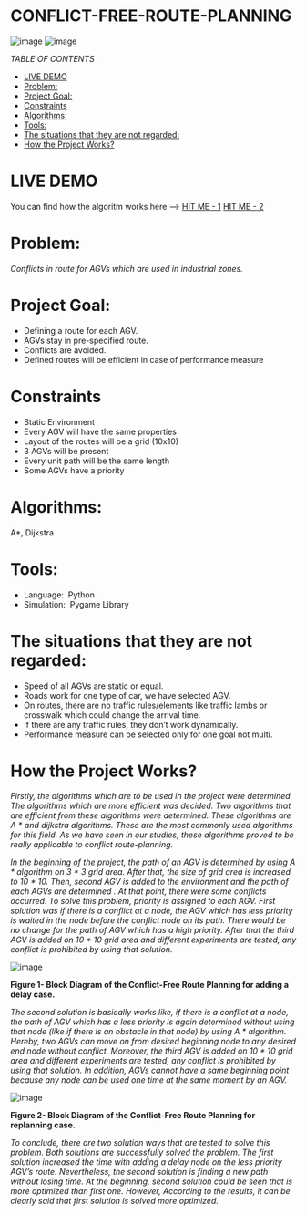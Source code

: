 # CONFLICT-FREE-ROUTE-PLANNING

![image](https://user-images.githubusercontent.com/68166794/147891983-dbacf444-5fb7-40fd-a5d8-4970ab95ba3c.png)
![image](https://user-images.githubusercontent.com/68166794/147891987-73904655-a720-4565-8c32-e711e7b0c120.png)

*TABLE OF CONTENTS*
- [LIVE DEMO](#live-demo)
- [Problem:](#problem)
- [Project Goal:](#project-goal)
- [Constraints](#constraints)
- [Algorithms:](#algorithms)
- [Tools:](#tools)
- [The situations that they are not regarded:](#the-situations-that-they-are-not-regarded)
- [How the Project Works?](#how-the-project-works)


# LIVE DEMO

You can find how the algoritm works here --> [HIT ME - 1](https://youtu.be/D676NAfTBGo) [HIT ME - 2](https://youtu.be/HPg3c6FQCkY)

# Problem:
*Conflicts in route for AGVs which are used in industrial zones.*

# Project Goal:
* Defining a route for each AGV.
* AGVs stay in pre-specified route.
* Conflicts are avoided.
* Defined routes will be efficient in case of performance measure

# Constraints
* Static Environment
* Every AGV will have the same properties
* Layout of the routes will be a grid (10x10)
* 3 AGVs will be present
* Every unit path will be the same length
* Some AGVs have a priority

# Algorithms:
A*, 
Dijkstra

# Tools:
* Language: ​ Python
* Simulation: ​ Pygame Library

# The situations that they are not regarded:
* Speed of all AGVs are static or equal.
* Roads work for one type of car, we have selected AGV.
* On routes, there are no traffic rules/elements like traffic lambs or crosswalk which
could change the arrival time.
* If there are any traffic rules, they don’t work dynamically.
* Performance measure can be selected only for one goal not multi.

# How the Project Works?

*Firstly, the algorithms which are to be used in the project were determined. The
algorithms which are more efficient was decided. Two algorithms that are efficient from these
algorithms were determined. These algorithms are A * and dijkstra algorithms. These are the
most commonly used algorithms for this field. As we have seen in our studies, these algorithms
proved to be really applicable to conflict route-planning.*

*In the beginning of the project, the path of an AGV is determined by using A * algorithm on
3 * 3 grid area. After that, the size of grid area is increased to 10 * 10. Then, second AGV is added
to the environment and the path of each AGVs are determined . At that point, there were some
conflicts occurred. To solve this problem, priority is assigned to each AGV.
First solution was if there is a conflict at a node, the AGV which has less priority is waited in
the node before the conflict node on its path. There would be no change for the path of AGV
which has a high priority. After that the third AGV is added on 10 * 10 grid area and different
experiments are tested, any conflict is prohibited by using that solution.*

![image](https://user-images.githubusercontent.com/68166794/147891734-92b35501-9784-4527-8f57-1b7604caa938.png)

**Figure 1- Block Diagram of the Conflict-Free Route Planning for adding a delay case.**

*The second solution is basically works like, if there is a conflict at a node, the path of AGV
which has a less priority is again determined without using that node (like if there is an obstacle
in that node) by using A * algorithm. Hereby, two AGVs can move on from desired beginning
node to any desired end node without conflict. Moreover, the third AGV is added on 10 * 10 grid
area and different experiments are tested, any conflict is prohibited by using that solution. In
addition, AGVs cannot have a same beginning point because any node can be used one time at
the same moment by an AGV.*

![image](https://user-images.githubusercontent.com/68166794/147891762-fbcdb3cf-9103-428a-a08b-e21222ac3dec.png)

**Figure 2- Block Diagram of the Conflict-Free Route Planning for replanning case.**

*To conclude, there are two solution ways that are tested to solve this problem. Both
solutions are successfully solved the problem. The first solution increased the time with
adding a delay node on the less priority AGV’s route. Nevertheless, the second solution is
finding a new path without losing time. At the beginning, second solution could be seen that
is more optimized than first one. However, According to the results, it can be clearly said that
first solution is solved more optimized.*



